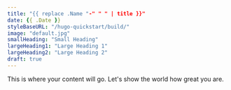 ```yaml
---
title: "{{ replace .Name "-" " " | title }}"
date: {{ .Date }}
styleBaseURL: "/hugo-quickstart/build/"
image: "default.jpg"
smallHeading: "Small Heading"
largeHeading1: "Large Heading 1"
largeHeading2: "Large Heading 2"
draft: true
---
```

This is where your content will go. Let's show the world how great you are.

